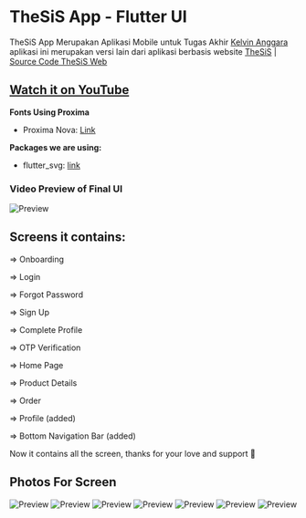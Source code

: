 # TheSiS App - Flutter UI 

TheSiS App Merupakan Aplikasi Mobile untuk Tugas Akhir [Kelvin Anggara](http://github.com/kanggara75/) aplikasi ini merupakan versi lain dari aplikasi berbasis website [TheSiS](http://thesis.kanggara.net/) | [Source Code TheSiS Web](https://github.com/kanggara75/TheSiS_Web)
 

## [Watch it on YouTube](https://youtube.com/playlist?list=PLxUBb2A_UUy8OlaNZpS2mfL8xpHcnd_Af)


**Fonts Using Proxima**

- Proxima Nova: [Link](https://www.freeproximanova.com/free-proxima-nova-regular-download/)

**Packages we are using:**

- flutter_svg: [link](https://pub.dev/packages/flutter_svg)


### Video Preview of Final UI

![Preview](/intro.gif)

## Screens it contains:

=> Onboarding

=> Login

=> Forgot Password

=> Sign Up

=> Complete Profile

=> OTP Verification

=> Home Page

=> Product Details

=> Order

=> Profile (added)

=> Bottom Navigation Bar (added)

Now it contains all the screen, thanks for your love and support 🙏 

## Photos For Screen
![Preview](/1.png)
![Preview](2.png)
![Preview](3.png)
![Preview](4.png)
![Preview](5.png)
![Preview](6.png)
![Preview](7.png)